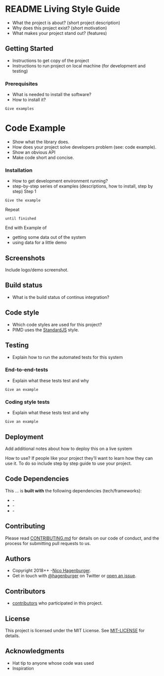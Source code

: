 # README Living Style Guide
- What the project is about? (short project description)
- Why does this project exist? (short motivation)
- What makes your project stand out? (features)

## Getting Started
- Instructions to get copy of the project
- Instructions to run project on local machine (for development and testing)

### Prerequisites
- What is needed to install the software?
- How to install it?
```
Give examples
```
# Code Example
- Show what the library does.
- How does your project solve developers problem (see: code example).
- Show an obvious API
- Make code short and concise.

### Installation
- How to get development environment running?
- step-by-step series of examples (descriptions, how to install, step by step)
Step 1

```
Give the example
```
Repeat

```
until finished
```
End with Example of 
- getting some data out of the system 
- using data for a little demo

## Screenshots
Include logo/demo screenshot.


## Build status
- What is the build status of continus integration?

##  Code style
- Which code styles are used for this project?
- PIMD uses the [StandardJS](https://standardjs.com) style.

## Testing
- Explain how to run the automated tests for this system
### End-to-end-tests
- Explain what these tests test and why
```
Give an example
```
### Coding style tests
- Explain what these tests test and why
```
Give an example
```
## Deployment
Add additional notes about how to deploy this on a live system

How to use?
If people like your project they’ll want to learn how they can use it. To do so include step by step guide to use your project.

## Code Dependencies 
This ... is __built with__ the following dependencies (tech/frameworks): 

* []() - 
* []() -
* []() - 

## Contributing
Please read [CONTRIBUTING.md]() for details on our code of conduct, and the process for submitting pull requests to us.

## Authors
- Copyright 2018++ -[Nico Hagenburger](https://www.hagenburger.net).
- Get in touch with [@hagenburger](https://twitter.com/hagenburger) on Twitter or [open an issue](https://github.com/hagenburger/pimd/issues/new).

## Contributors
- [contributors](https://github.com/your/project/contributors) who participated in this project.

## License
This project is licensed under the MIT License. See [MIT-LICENSE](LICENSE.md) for details.

## Acknowledgments
* Hat tip to anyone whose code was used
* Inspiration
